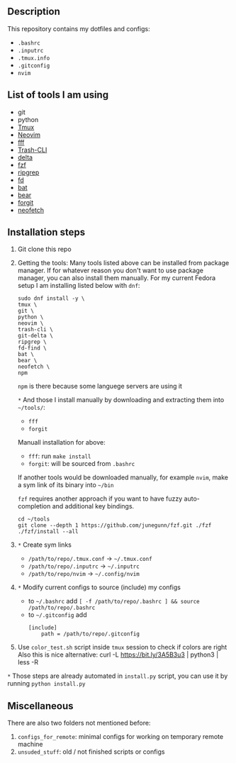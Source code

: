 ## Description
This repository contains my dotfiles and configs:
- `.bashrc`
- `.inputrc`
- `.tmux.info`
- `.gitconfig`
- `nvim`

## List of tools I am using
- git
- python
- [Tmux](https://github.com/tmux/tmux)
- [Neovim](https://github.com/neovim/neovim)
- [fff](https://github.com/dylanaraps/fff)
- [Trash-CLI](https://github.com/andreafrancia/trash-cli)
- [delta](https://github.com/dandavison/delta)
- [fzf](https://github.com/junegunn/fzf)
- [ripgrep](https://github.com/BurntSushi/ripgrep)
- [fd](https://github.com/sharkdp/fd)
- [bat](https://github.com/sharkdp/bat)
- [bear](https://github.com/rizsotto/Bear)
- [forgit](https://github.com/wfxr/forgit)
- [neofetch](https://github.com/dylanaraps/neofetch)

## Installation steps
1. Git clone this repo
2. Getting the tools:
    Many tools listed above can be installed from package manager. If for whatever reason you don't want to use package manager, you can also install them manually.
    For my current Fedora setup I am installing listed below with `dnf`:
    ```
    sudo dnf install -y \
    tmux \
    git \
    python \
    neovim \
    trash-cli \
    git-delta \
    ripgrep \
    fd-find \
    bat \
    bear \
    neofetch \
    npm
    ```

    `npm` is there because some languege servers are using it

    `*` And those I install manually by downloading and extracting them into `~/tools/`:
    - `fff`
    - `forgit`

    Manuall installation for above:
    - `fff`: run `make install`
    - `forgit`: will be sourced from `.bashrc`

    If another tools would be downloaded manually, for example `nvim`, make a sym link of its binary into `~/bin`

    `fzf` requires another approach if you want to have fuzzy auto-completion and additional key bindings.
    ```
    cd ~/tools
    git clone --depth 1 https://github.com/junegunn/fzf.git ./fzf
    ./fzf/install --all
    ```

3. `*` Create sym links
    - `/path/to/repo/.tmux.conf` -> `~/.tmux.conf`
    - `/path/to/repo/.inputrc` -> `~/.inputrc`
    - `/path/to/repo/nvim` -> `~/.config/nvim`

4. `*` Modify current configs to source (include) my configs
    - to `~/.bashrc` add `[ -f /path/to/repo/.bashrc ] && source /path/to/repo/.bashrc`
    - to `~/.gitconfig` add
        ```
        [include]
            path = /path/to/repo/.gitconfig
        ```

5. Use `color_test.sh` script inside `tmux` session to check if colors are right
    Also this is nice alternative: curl -L https://bit.ly/3A5B3u3 | python3 | less -R

`*` Those steps are already automated in `install.py` script, you can use it by running `python install.py`

## Miscellaneous
There are also two folders not mentioned before:
1. `configs_for_remote`: minimal configs for working on temporary remote machine
2. `unsuded_stuff`: old / not finished scripts or configs

